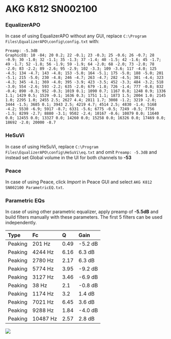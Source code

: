 # AKG K812 SN002100

### EqualizerAPO
In case of using EqualizerAPO without any GUI, replace `C:\Program Files\EqualizerAPO\config\config.txt`
with:
```
Preamp: -5.3dB
GraphicEQ: 10 -84; 20 0.2; 22 -0.1; 23 -0.3; 25 -0.6; 26 -0.7; 28 -0.9; 30 -1.0; 32 -1.1; 35 -1.3; 37 -1.4; 40 -1.5; 42 -1.6; 45 -1.7; 49 -1.7; 52 -1.8; 56 -1.9; 59 -1.9; 64 -2.0; 68 -2.0; 73 -2.0; 78 -2.0; 83 -2.2; 89 -2.6; 95 -2.9; 102 -3.3; 109 -3.6; 117 -4.0; 125 -4.5; 134 -4.7; 143 -4.8; 153 -5.0; 164 -5.1; 175 -5.0; 188 -5.0; 201 -5.1; 215 -5.0; 230 -4.8; 246 -4.7; 263 -4.7; 282 -4.5; 301 -4.4; 323 -4.3; 345 -4.1; 369 -4.0; 395 -3.9; 423 -3.5; 452 -3.3; 484 -3.2; 518 -3.0; 554 -2.6; 593 -2.2; 635 -2.0; 679 -1.8; 726 -1.4; 777 -0.8; 832 -0.4; 890 -0.3; 952 -0.3; 1019 0.1; 1090 0.7; 1167 0.8; 1248 0.9; 1336 1.1; 1429 0.5; 1529 -0.1; 1636 0.3; 1751 1.1; 1873 1.5; 2004 1.0; 2145 1.0; 2295 1.0; 2455 2.5; 2627 4.4; 2811 1.7; 3008 -1.2; 3219 -2.0; 3444 -1.5; 3685 0.1; 3943 2.5; 4219 4.7; 4514 2.5; 4830 -1.4; 5168 -4.2; 5530 -6.9; 5917 -8.7; 6331 -5.6; 6775 -0.5; 7249 -0.5; 7756 -1.5; 8299 -2.7; 8880 -3.1; 9502 -2.4; 10167 -0.6; 10879 0.0; 11640 0.0; 12455 0.0; 13327 0.0; 14260 0.0; 15258 0.0; 16326 0.0; 17469 0.0; 18692 -2.0; 20000 -8.7
```

### HeSuVi
In case of using HeSuVi, replace `C:\Program Files\EqualizerAPO\config\HeSuVi\eq.txt` and omit `Preamp:
-5.3dB` and instead set Global volume in the UI for both channels to **-53**

### Peace
In case of using Peace, click *Import* in Peace GUI and select `AKG K812 SN002100 ParametricEQ.txt`.

### Parametric EQs
In case of using other parametric equalizer, apply preamp of **-5.5dB** and build filters manually with
these parameters. The first 5 filters can be used independently.

| Type    | Fc       |    Q | Gain    |
|:--------|:---------|:-----|:--------|
| Peaking | 201 Hz   | 0.49 | -5.2 dB |
| Peaking | 4244 Hz  | 6.16 | 6.3 dB  |
| Peaking | 2780 Hz  | 2.17 | 6.3 dB  |
| Peaking | 5774 Hz  | 3.95 | -9.2 dB |
| Peaking | 3127 Hz  | 3.46 | -6.9 dB |
| Peaking | 38 Hz    | 2.1  | -0.8 dB |
| Peaking | 1174 Hz  | 3.2  | 1.4 dB  |
| Peaking | 7021 Hz  | 6.45 | 3.6 dB  |
| Peaking | 9288 Hz  | 1.84 | -4.0 dB |
| Peaking | 10487 Hz | 2.57 | 2.8 dB  |

![](https://raw.githubusercontent.com/jaakkopasanen/AutoEq/master/results/innerfidelity/sbaf-serious/AKG%20K812%20SN002100/AKG%20K812%20SN002100.png)